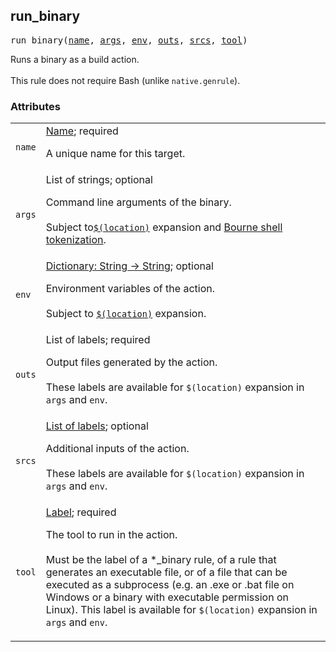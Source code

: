 <a name="#run_binary"></a>
## run_binary

<pre>
run_binary(<a href="#run_binary-name">name</a>, <a href="#run_binary-args">args</a>, <a href="#run_binary-env">env</a>, <a href="#run_binary-outs">outs</a>, <a href="#run_binary-srcs">srcs</a>, <a href="#run_binary-tool">tool</a>)
</pre>

Runs a binary as a build action.<br/><br/>This rule does not require Bash (unlike <code>native.genrule</code>).

### Attributes

<table class="params-table">
  <colgroup>
    <col class="col-param" />
    <col class="col-description" />
  </colgroup>
  <tbody>
    <tr id="run_binary-name">
      <td><code>name</code></td>
      <td>
        <a href="https://bazel.build/docs/build-ref.html#name">Name</a>; required
        <p>
          A unique name for this target.
        </p>
      </td>
    </tr>
    <tr id="run_binary-args">
      <td><code>args</code></td>
      <td>
        List of strings; optional
        <p>
          Command line arguments of the binary.<br/><br/>Subject to<code><a href="https://docs.bazel.build/versions/master/be/make-variables.html#location">$(location)</a></code> expansion and <a href="https://docs.bazel.build/versions/master/be/common-definitions.html#sh-tokenization">Bourne shell tokenization</a>.
        </p>
      </td>
    </tr>
    <tr id="run_binary-env">
      <td><code>env</code></td>
      <td>
        <a href="https://bazel.build/docs/skylark/lib/dict.html">Dictionary: String -> String</a>; optional
        <p>
          Environment variables of the action.<br/><br/>Subject to  <code><a href="https://docs.bazel.build/versions/master/be/make-variables.html#location">$(location)</a></code> expansion.
        </p>
      </td>
    </tr>
    <tr id="run_binary-outs">
      <td><code>outs</code></td>
      <td>
        List of labels; required
        <p>
          Output files generated by the action.<br/><br/>These labels are available for <code>$(location)</code> expansion in <code>args</code> and <code>env</code>.
        </p>
      </td>
    </tr>
    <tr id="run_binary-srcs">
      <td><code>srcs</code></td>
      <td>
        <a href="https://bazel.build/docs/build-ref.html#labels">List of labels</a>; optional
        <p>
          Additional inputs of the action.<br/><br/>These labels are available for <code>$(location)</code> expansion in <code>args</code> and <code>env</code>.
        </p>
      </td>
    </tr>
    <tr id="run_binary-tool">
      <td><code>tool</code></td>
      <td>
        <a href="https://bazel.build/docs/build-ref.html#labels">Label</a>; required
        <p>
          The tool to run in the action.<br/><br/>Must be the label of a *_binary rule, of a rule that generates an executable file, or of a file that can be executed as a subprocess (e.g. an .exe or .bat file on Windows or a binary with executable permission on Linux). This label is available for <code>$(location)</code> expansion in <code>args</code> and <code>env</code>.
        </p>
      </td>
    </tr>
  </tbody>
</table>


